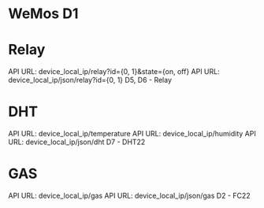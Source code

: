 # WeMos D1

# Relay
API URL: device_local_ip/relay?id={0, 1}&state={on, off}
API URL: device_local_ip/json/relay?id={0, 1}
D5, D6 - Relay

# DHT
API URL: device_local_ip/temperature
API URL: device_local_ip/humidity
API URL: device_local_ip/json/dht
D7 - DHT22

# GAS
API URL: device_local_ip/gas
API URL: device_local_ip/json/gas 
D2 - FC22

